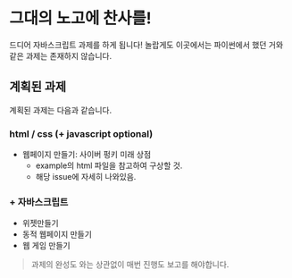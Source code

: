 # 그대의 노고에 찬사를!

드디어 자바스크립트 과제를 하게 됩니다!
놀랍게도 이곳에서는 파이썬에서 했던 거와 같은 과제는 존재하지 않습니다.

## 계획된 과제

계획된 과제는 다음과 같습니다.

### html / css (+ javascript optional)

- 웹페이지 만들기: 사이버 펑키 미래 상점
  - example의 html 파일을 참고하여 구상할 것.
  - 해당 issue에 자세히 나와있음.

### + 자바스크립트

- 위젯만들기
- 동적 웹페이지 만들기
- 웹 게임 만들기

> 과제의 완성도 와는 상관없이 매번 진행도 보고를 해야합니다.